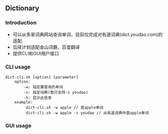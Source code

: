 ## Dictionary

### Introduction
* 可以从多家词典网站查询单词，目前仅完成对有道词典(dict.youdao.com)的适配.
* 后续计划适配金山词霸，百度翻译
* 提供CLI和GUI用户接口

### CLI usage
```
dict-cli.sh [option] [parameter]
	option:
		-w: 指定要查询的单词
		-s: 指定词典(暂只支持-s youdao)
		-h: 显示此信息
	example:
		 dict-cli.sh -w apple // 查apple单词
		 dict-cli.sh -w apple -s youdao // 从有道词典中查apple单词
```

### GUI usage
